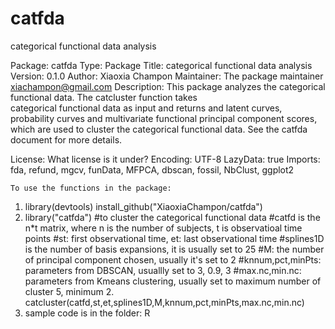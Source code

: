 # catfda
categorical functional data analysis

Package: catfda
Type: Package
Title: categorical functional data analysis 
Version: 0.1.0
Author: Xiaoxia Champon
Maintainer: The package maintainer <xiachampon@gmail.com>
Description: This package analyzes the categorical functional data. The catcluster function takes   	    
    categorical functional data as input and returns and latent curves, probability curves and 
    multivariate functional principal component scores, which are used to cluster the categorical 
    functional data. See the catfda document for more details.

				
License: What license is it under?
Encoding: UTF-8
LazyData: true
Imports:
    fda,
    refund,
    mgcv,
    funData,
    MFPCA,
    dbscan,
    fossil,
    NbClust,
    ggplot2
    
    
    To use the functions in the package:
  1) library(devtools)
     install_github("XiaoxiaChampon/catfda")
  2) library("catfda")
     #to cluster the categorical functional data
     #catfd is the n*t matrix, where n is the number of subjects, t is observatioal time points
     #st: first observational time, et: last observational time
     #splines1D is the number of basis expansions, it is usually set to 25
     #M: the number of principal component chosen, usually it's set to 2
     #knnum,pct,minPts: parameters from DBSCAN, usuallly set to 3, 0.9, 3
     #max.nc,min.nc: parameters from Kmeans clustering, usually set to maximum number of cluster 5, minimum 2.
     catcluster(catfd,st,et,splines1D,M,knnum,pct,minPts,max.nc,min.nc)
   3) sample code is in the folder: R
